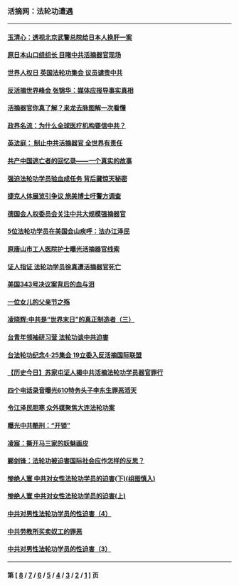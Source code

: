 ### 活摘网：法轮功遭遇
---
#### [玉清心：透视北京武警总院给日本人换肝一案](../../pages/nf5881/n13771978.md?06300430) 
#### [原日本山口组组长 目睹中共活摘器官现场](../../pages/nf5881/n13767360.md?06300430) 
#### [世界人权日 英国法轮功集会 议员谴责中共](../../pages/nf5881/n13431763.md?06300430) 
#### [反活摘世界峰会 张锦华：媒体应报导事实真相](../../pages/nf5881/n13278502.md?06300430) 
#### [活摘器官你真了解？来龙去脉图解一次看懂](../../pages/nf5881/n13013820.md?06300430) 
#### [政界名流：为什么全球医疗机构要信中共？](../../pages/nf5881/n11945479.md?06300430) 
#### [英法庭： 制止中共活摘器官 全世界有责任](../../pages/nf5881/n11330691.md?06300430) 
#### [共产中国逃亡者的回忆录——一个真实的故事](../../pages/nf5881/n10918649.md?06300430) 
#### [强迫法轮功学员验血成任务 背后藏惊天秘密](../../pages/nf5881/n4252384.md?06300430) 
#### [捷克人体展览引争议 旅美博士吁警方调查](../../pages/nf5881/n9429187.md?06300430) 
#### [德国会人权委员会关注中共大规模强摘器官](../../pages/nf5881/n8418950.md?06300430) 
#### [5位法轮功学员在美国会山疾呼：法办江泽民](../../pages/nf5881/n8101519.md?06300430) 
#### [原唐山市工人医院护士曝光活摘器官线索](../../pages/nf5881/n8076384.md?06300430) 
#### [证人指证 法轮功学员徐真遭活摘器官死亡](../../pages/nf5881/n8042467.md?06300430) 
#### [美国343号决议案背后的血与泪](../../pages/nf5881/n8020684.md?06300430) 
#### [一位女儿的父亲节之殇](../../pages/nf5881/n8014122.md?06300430) 
#### [凌晓辉:中共是“世界末日”的真正制造者（三）](../../pages/nf5881/n4210333.md?06300430) 
#### [台青年领袖研习营 法轮功谈中共迫害](../../pages/nf5881/n4141857.md?06300430) 
#### [台法轮功纪念4‧25集会 19立委入反活摘国际联盟](../../pages/nf5881/n4141821.md?06300430) 
#### [【历史今日】苏家屯证人揭中共活摘法轮功学员器官罪行](../../pages/nf5881/n4135912.md?06300430) 
#### [四个电话录音曝光610特务头子李东生罪恶滔天](../../pages/nf5881/n4040060.md?06300430) 
#### [令江泽民胆寒 众外媒聚焦大连法轮功案](../../pages/nf5881/n3932671.md?06300430) 
#### [曝光中共酷刑：“开锁”](../../pages/nf5881/n3889373.md?06300430) 
#### [凌宸：撕开马三家的妖魅画皮](../../pages/nf5881/n3849369.md?06300430) 
#### [郦剑锋：法轮功被迫害国际社会应作怎样的反思？](../../pages/nf5881/n3824560.md?06300430) 
#### [惨绝人寰 中共对女性法轮功学员的迫害(下)(组图慎入)](../../pages/nf5881/n3816285.md?06300430) 
#### [惨绝人寰 中共对女性法轮功学员的迫害(上)](../../pages/nf5881/n3815374.md?06300430) 
#### [中共对男性法轮功学员的性迫害（4）](../../pages/nf5881/n3769144.md?06300430) 
#### [中共劳教所买卖奴工的罪恶](../../pages/nf5881/n3769378.md?06300430) 
#### [中共对男性法轮功学员的性迫害（3）](../../pages/nf5881/n3768231.md?06300430) 

---
#### 第 [ [8](./8.md?06300430) / [7](./7.md?06300430) / [6](./6.md?06300430) / [5](./5.md?06300430) / [4](./4.md?06300430) / [3](./3.md?06300430) / [2](./2.md?06300430) / [1](./1.md?06300430) ] 页
